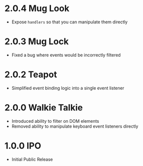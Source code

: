 # 2.0.4 Mug Look

- Expose `handlers` so that you can manipulate them directly

# 2.0.3 Mug Lock

- Fixed a bug where events would be incorrectly filtered

# 2.0.2 Teapot

- Simplified event binding logic into a single event listener

# 2.0.0 Walkie Talkie

- Introduced ability to filter on DOM elements
- Removed ability to manipulate keyboard event listeners directly

# 1.0.0 IPO

- Initial Public Release
